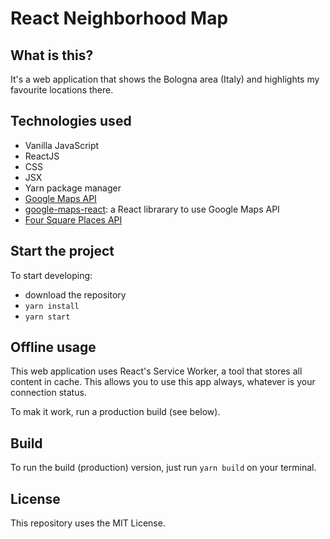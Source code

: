 # React Neighborhood Map

## What is this?  
It's a web application that shows the Bologna area (Italy) and highlights my favourite locations there.

## Technologies used
* Vanilla JavaScript
* ReactJS
* CSS
* JSX
* Yarn package manager
* [Google Maps API](https://cloud.google.com/maps-platform/)
* [google-maps-react](https://github.com/fullstackreact/google-maps-react): a React librarary to use Google Maps API 
* [Four Square Places API](https://developer.foursquare.com/places-api)

## Start the project
To start developing:
* download the repository
* `yarn install`
* `yarn start`

## Offline usage
This web application uses React's Service Worker, a tool that stores all content in cache. This allows you to use this app always, whatever is your connection status.

To mak it work, run a production build (see below).

## Build
To run the build (production) version, just run `yarn build` on your terminal.

## License
This repository uses the MIT License.